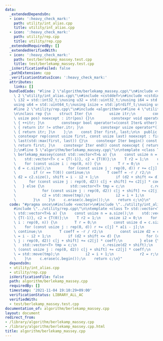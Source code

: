 ```yaml
---
data:
  _extendedDependsOn:
  - icon: ':heavy_check_mark:'
    path: utility/int_alias.cpp
    title: utility/int_alias.cpp
  - icon: ':heavy_check_mark:'
    path: utility/rep.cpp
    title: utility/rep.cpp
  _extendedRequiredBy: []
  _extendedVerifiedWith:
  - icon: ':heavy_check_mark:'
    path: test/berlekamp_massey.test.cpp
    title: test/berlekamp_massey.test.cpp
  _isVerificationFailed: false
  _pathExtension: cpp
  _verificationStatusIcon: ':heavy_check_mark:'
  attributes:
    links: []
  bundledCode: "#line 2 \"algorithm/berlekamp_massey.cpp\"\n#include <vector>\n#line\
    \ 2 \"utility/int_alias.cpp\"\n#include <cstddef>\n#include <cstdint>\n\nusing\
    \ i32 = std::int32_t;\nusing u32 = std::uint32_t;\nusing i64 = std::int64_t;\n\
    using u64 = std::uint64_t;\nusing isize = std::ptrdiff_t;\nusing usize = std::size_t;\n\
    #line 2 \"utility/rep.cpp\"\n#include <algorithm>\n#line 4 \"utility/rep.cpp\"\
    \n\nclass rep {\n    struct Iter {\n        usize itr;\n        constexpr Iter(const\
    \ usize pos) noexcept : itr(pos) {}\n        constexpr void operator++() noexcept\
    \ { ++itr; }\n        constexpr bool operator!=(const Iter& other) const noexcept\
    \ { return itr != other.itr; }\n        constexpr usize operator*() const noexcept\
    \ { return itr; }\n    };\n    const Iter first, last;\n\n  public:\n    explicit\
    \ constexpr rep(const usize first, const usize last) noexcept : first(first),\
    \ last(std::max(first, last)) {}\n    constexpr Iter begin() const noexcept {\
    \ return first; }\n    constexpr Iter end() const noexcept { return last; }\n\
    };\n#line 5 \"algorithm/berlekamp_massey.cpp\"\n\ntemplate <class T> std::vector<T>\
    \ berlekamp_massey(const std::vector<T>& a) {\n    const usize n = a.size();\n\
    \    std::vector<T> c = {T(-1)}, c2 = {T(0)};\n    T r2 = 1;\n    usize i2 = 0;\n\
    \    for (const usize i : rep(0, n)) {\n        T r = 0;\n        const usize\
    \ d = c.size();\n        for (const usize j : rep(0, d)) r += c[j] * a[i - j];\n\
    \        if (r == T(0)) continue;\n        T coeff = -r / r2;\n        const usize\
    \ d2 = c2.size(), shift = i - i2 + 1;\n        if (d2 + shift <= d) {\n      \
    \      for (const usize j : rep(0, d2)) c[j + shift] += c2[j] * coeff;\n     \
    \   } else {\n            std::vector<T> tmp = c;\n            c.resize(d2 + shift);\n\
    \            for (const usize j : rep(0, d2)) c[j + shift] += c2[j] * coeff;\n\
    \            c2 = std::move(tmp);\n            i2 = i + 1;\n            r2 = r;\n\
    \        }\n    }\n    c.erase(c.begin());\n    return c;\n}\n"
  code: "#pragma once\n#include <vector>\n#include \"../utility/int_alias.cpp\"\n\
    #include \"../utility/rep.cpp\"\n\ntemplate <class T> std::vector<T> berlekamp_massey(const\
    \ std::vector<T>& a) {\n    const usize n = a.size();\n    std::vector<T> c =\
    \ {T(-1)}, c2 = {T(0)};\n    T r2 = 1;\n    usize i2 = 0;\n    for (const usize\
    \ i : rep(0, n)) {\n        T r = 0;\n        const usize d = c.size();\n    \
    \    for (const usize j : rep(0, d)) r += c[j] * a[i - j];\n        if (r == T(0))\
    \ continue;\n        T coeff = -r / r2;\n        const usize d2 = c2.size(), shift\
    \ = i - i2 + 1;\n        if (d2 + shift <= d) {\n            for (const usize\
    \ j : rep(0, d2)) c[j + shift] += c2[j] * coeff;\n        } else {\n         \
    \   std::vector<T> tmp = c;\n            c.resize(d2 + shift);\n            for\
    \ (const usize j : rep(0, d2)) c[j + shift] += c2[j] * coeff;\n            c2\
    \ = std::move(tmp);\n            i2 = i + 1;\n            r2 = r;\n        }\n\
    \    }\n    c.erase(c.begin());\n    return c;\n}"
  dependsOn:
  - utility/int_alias.cpp
  - utility/rep.cpp
  isVerificationFile: false
  path: algorithm/berlekamp_massey.cpp
  requiredBy: []
  timestamp: '2021-11-04 19:10:29+09:00'
  verificationStatus: LIBRARY_ALL_AC
  verifiedWith:
  - test/berlekamp_massey.test.cpp
documentation_of: algorithm/berlekamp_massey.cpp
layout: document
redirect_from:
- /library/algorithm/berlekamp_massey.cpp
- /library/algorithm/berlekamp_massey.cpp.html
title: algorithm/berlekamp_massey.cpp
---
```

